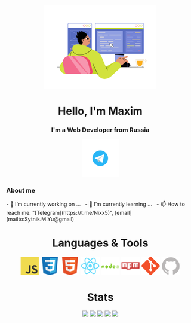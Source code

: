 <div id="header" align="center">
 <img src="juicy-man-programmer-writing-code-and-make-web-design-on-a-pc.gif" width="300" />
</div>  

<div align="center">
	 <h1>Hello, I'm Maxim</h1>
	 <h3>I'm a Web Developer from Russia</h3>
</div>

<div id="social-links" align="center">
	<a href="https://t.me/Nixx5">
		<img src="telegram.svg" alt="Telegram" width="100"/>
	</a>
</div>

<div id="aboutMe">
	<h3>About me</h3>
	- 🔭 I’m currently working on ... &nbsp;
	- 🌱 I’m currently learning ... &nbsp;
	- 📫 How to reach me: "[Telegram](https://t.me/Nixx5)", [email](mailto:Sytnik.M.Yu@gmail)
</div>

<div id="tools" align="center">
	<h1>Languages & Tools</h1>
	<img src="JS.svg" alt="JS" width="50"/>
	<img src="css.svg" alt="css" width="50"/>
	<img src="html.svg" alt="html" width="50"/>
	<img src="react.svg" alt="react" width="50"/>
	<img src="node.svg" alt="node" width="50"/>
	<img src="npm.svg" alt="npm" width="50"/>
	<img src="git.svg" alt="git" width="50"/>
	<img src="github.svg" alt="git" width="50"/>
</div>





<div id="stat" align="center">
	<h1>Stats</h1>
	<img src="https://github-profile-summary-cards.vercel.app/api/cards/profile-details?username=Nixx342&theme=github_dark" wigth="90%"/>
	<img src="https://github-profile-summary-cards.vercel.app/api/cards/repos-per-language?username=Nixx342&theme=github_dark"/>
	<img src="https://github-profile-summary-cards.vercel.app/api/cards/most-commit-language?username=Nixx342&theme=github_dark"/>
	<img src="https://github-profile-summary-cards.vercel.app/api/cards/stats?username=Nixx342&theme=github_dark"/>
	<img src="http://github-profile-summary-cards.vercel.app/api/cards/productive-time?username=Nixx342&theme=github_dark"/>
	
</div>

<!--
**Nixx342/Nixx342** is a ✨ _special_ ✨ repository because its `README.md` (this file) appears on your GitHub profile.

Here are some ideas to get you started:

- 🔭 I’m currently working on ...
- 🌱 I’m currently learning ...
- 👯 I’m looking to collaborate on ...
- 🤔 I’m looking for help with ...
- 💬 Ask me about ...
- 📫 How to reach me: ...
- 😄 Pronouns: ...
- ⚡ Fun fact: ...
-->
